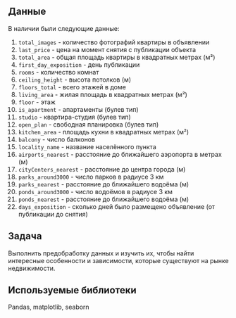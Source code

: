 ## Данные
В наличии были следующие данные:
1. `total_images` - количество фотографий квартиры в объявлении      
2. `last_price` - цена на момент снятия с публикации объекта
3. `total_area` - общая площадь квартиры в квадратных метрах (м²)
4. `first_day_exposition` - день публикации  
5. `rooms` - количество комнат                 
6. `ceiling_height` - высота потолков (м)    
7. `floors_total` - всего этажей в доме      
8. `living_area` - жилая площадь в квадратных метрах (м²)         
9. `floor` - этаж               
10. `is_apartment` - апартаменты (булев тип)       
11. `studio` - квартира-студия (булев тип)             
12. `open_plan` - свободная планировка (булев тип)             
13. `kitchen_area` - площадь кухни в квадратных метрах (м²)
14. `balcony` - число балконов
15. `locality_name` - название населённого пункта
16. `airports_nearest` - расстояние до ближайшего аэропорта в метрах (м)
17. `cityCenters_nearest` - расстояние до центра города (м)
18. `parks_around3000` - число парков в радиусе 3 км
19. `parks_nearest` - расстояние до ближайшего водоёма (м)
20. `ponds_around3000` - число водоёмов в радиусе 3 км
21. `ponds_nearest` - расстояние до ближайшего водоёма (м)
22. `days_exposition` - сколько дней было размещено объявление (от публикации до снятия)   
## Задача
Выполнить предобработку данных и изучить их, чтобы найти интересные особенности и зависимости, которые существуют на рынке недвижимости.
## Используемые библиотеки
Pandas, matplotlib, seaborn
